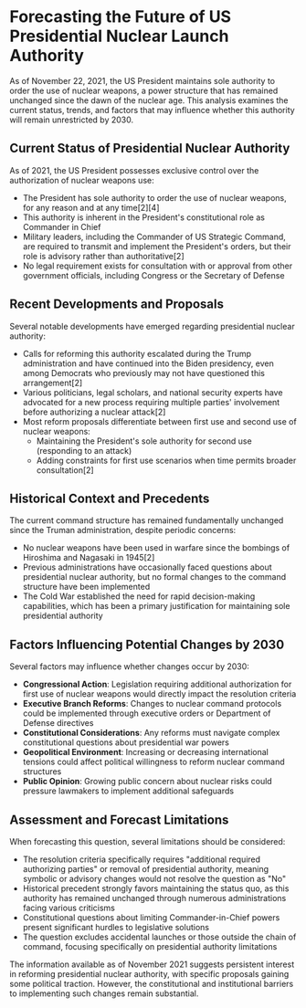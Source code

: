 # Forecasting the Future of US Presidential Nuclear Launch Authority

As of November 22, 2021, the US President maintains sole authority to order the use of nuclear weapons, a power structure that has remained unchanged since the dawn of the nuclear age. This analysis examines the current status, trends, and factors that may influence whether this authority will remain unrestricted by 2030.

## Current Status of Presidential Nuclear Authority

As of 2021, the US President possesses exclusive control over the authorization of nuclear weapons use:

- The President has sole authority to order the use of nuclear weapons, for any reason and at any time[2][4]
- This authority is inherent in the President's constitutional role as Commander in Chief
- Military leaders, including the Commander of US Strategic Command, are required to transmit and implement the President's orders, but their role is advisory rather than authoritative[2]
- No legal requirement exists for consultation with or approval from other government officials, including Congress or the Secretary of Defense

## Recent Developments and Proposals

Several notable developments have emerged regarding presidential nuclear authority:

- Calls for reforming this authority escalated during the Trump administration and have continued into the Biden presidency, even among Democrats who previously may not have questioned this arrangement[2]
- Various politicians, legal scholars, and national security experts have advocated for a new process requiring multiple parties' involvement before authorizing a nuclear attack[2]
- Most reform proposals differentiate between first use and second use of nuclear weapons:
  - Maintaining the President's sole authority for second use (responding to an attack)
  - Adding constraints for first use scenarios when time permits broader consultation[2]

## Historical Context and Precedents

The current command structure has remained fundamentally unchanged since the Truman administration, despite periodic concerns:

- No nuclear weapons have been used in warfare since the bombings of Hiroshima and Nagasaki in 1945[2]
- Previous administrations have occasionally faced questions about presidential nuclear authority, but no formal changes to the command structure have been implemented
- The Cold War established the need for rapid decision-making capabilities, which has been a primary justification for maintaining sole presidential authority

## Factors Influencing Potential Changes by 2030

Several factors may influence whether changes occur by 2030:

- **Congressional Action**: Legislation requiring additional authorization for first use of nuclear weapons would directly impact the resolution criteria
- **Executive Branch Reforms**: Changes to nuclear command protocols could be implemented through executive orders or Department of Defense directives
- **Constitutional Considerations**: Any reforms must navigate complex constitutional questions about presidential war powers
- **Geopolitical Environment**: Increasing or decreasing international tensions could affect political willingness to reform nuclear command structures
- **Public Opinion**: Growing public concern about nuclear risks could pressure lawmakers to implement additional safeguards

## Assessment and Forecast Limitations

When forecasting this question, several limitations should be considered:

- The resolution criteria specifically requires "additional required authorizing parties" or removal of presidential authority, meaning symbolic or advisory changes would not resolve the question as "No"
- Historical precedent strongly favors maintaining the status quo, as this authority has remained unchanged through numerous administrations facing various criticisms
- Constitutional questions about limiting Commander-in-Chief powers present significant hurdles to legislative solutions
- The question excludes accidental launches or those outside the chain of command, focusing specifically on presidential authority limitations

The information available as of November 2021 suggests persistent interest in reforming presidential nuclear authority, with specific proposals gaining some political traction. However, the constitutional and institutional barriers to implementing such changes remain substantial.